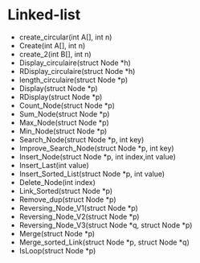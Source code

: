 # Linked-list

- create_circular(int A[], int n)
- Create(int A[], int n)
- create_2(int B[], int n)
- Display_circulaire(struct Node *h)
- RDisplay_circulaire(struct Node *h)
- length_circulaire(struct Node *p)
- Display(struct Node *p)
- RDisplay(struct Node *p)
- Count_Node(struct Node *p)
- Sum_Node(struct Node *p)
- Max_Node(struct Node *p)
- Min_Node(struct Node *p)
- Search_Node(struct Node *p, int key)
- Improve_Search_Node(struct Node *p, int key)
- Insert_Node(struct Node *p, int index,int value)
- Insert_Last(int value)
- Insert_Sorted_List(struct Node *p, int value)
- Delete_Node(int index)
- Link_Sorted(struct Node *p)
- Remove_dup(struct Node *p)
- Reversing_Node_V1(struct Node *p)
- Reversing_Node_V2(struct Node *p)
- Reversing_Node_V3(struct Node *q, struct Node *p)
- Merge(struct Node *p)
- Merge_sorted_Link(struct Node *p, struct Node *q)
- IsLoop(struct Node *p)
